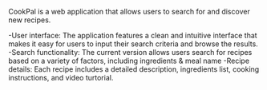 CookPal is a web application that allows users to search for and discover new recipes.

-User interface: The application features a clean and intuitive interface that makes it easy for users to input their search criteria and browse the results.
-Search functionality: The current version allows users search for recipes based on a variety of factors, including ingredients & meal name 
-Recipe details: Each recipe includes a detailed description, ingredients list, cooking instructions, and video turtorial.
